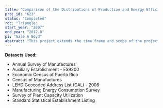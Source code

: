 ```yaml
---
title: "Comparison of the Distributions of Production and Energy Efficiency in Manufacturing:  Phase 3"
proj_id: "623"
status: "Completed"
rdc: "Triangle"
start_year: "2007"
end_year: "2012.0"
pi: "Gale A Boyd"
abstract: "This project extends the time frame and scope of the projects Comparison of the Distributions of Production and Energy Efficiency in Manufacturing: Phase 1 and Phase 2, respectively. Those projects successfully implemented the methods described in prior project proposals for a few selected industrial sectors. This project will continue to expand the scope of phases 1 and 2 via additional industry specific analysis. The principal analytic approach is the application of the frontier production function. The project will enhance the Census Bureau’s knowledge base regarding the specific area of investigation, which is the distribution of energy output ratios specifically and in relationship to the distribution of total factor productivity. This understanding could lead to improved editing and screening procedures, ultimately improving the overall Economic Census program. This project will compare energy related data, including census materials and product data, with external sources of information, including industry and trade group data and process specific information. The expanded project scope will include a wide range of industrial sectors including, but not limited to, pulp/paper/paperboard and petrochemicals sector."
---
```


**Datasets Used:**

  - Annual Survey of Manufactures 
  - Auxiliary Establishment - ES9200 
  - Economic Census of Puerto Rico 
  - Census of Manufactures 
  - LEHD Geocoded Address List (GAL) - 2008 
  - Manufacturing Energy Consumption Survey 
  - Survey of Plant Capacity Utilization 
  - Standard Statistical Establishment Listing 

